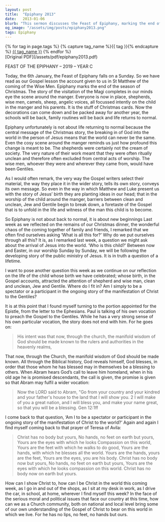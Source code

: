 ```yaml
---
layout: post
title:  "Epiphany 2013"
date:   2013-01-06
blurb: "This sermon discusses the Feast of Epiphany, marking the end of the Christmas season. It emphasizes the profound change brought about by the birth of Jesus, breaking down barriers between clean and unclean, Jew and Gentile. The sermon encourages listeners to not just be spectators, but participants in the ongoing manifestation of Christ to the world."
og_image: "/assets/img/posts/epiphany2013.png"
tags: Epiphany
---    
```

<div class="tag-pills">
  {% for tag in page.tags %}
    {% capture tag_name %}{{ tag }}{% endcapture %}
    <a href="{{ site.baseurl }}/tag/{{ tag_name }}" class="tag-pill">{{ tag_name }}</a>
  {% endfor %}
</div>
[Original PDF](/assets/pdf/epiphany2013.pdf)

FEAST OF THE EPIPHANY – 2019 – YEAR C

Today, the 6th January, the Feast of Epiphany falls on a Sunday. So we have read as our Gospel lesson the account given to us in St Matthew of the coming of the Wise Men. Epiphany marks the end of the season of Christmas. The story of the visitation of the Magi completes in our minds eye the scene around the manger. Everyone is now in place, shepherds, wise men, camels, sheep, angelic voices, all focussed intently on the child in the manger and his parents. It is the stuff of Christmas cards. Now the decorations can come down and be packed away for another year, the schools will be back, family routines will be back and life returns to normal.

Epiphany unfortunately is not about life returning to normal because the central message of the Christmas story, the breaking in of God into the world in the person of Jesus means that the world can never be the same. Even the cosy scene around the manger reminds us just how profound this change is meant to be. The shepherds were certainly not the cream of society. The very nature of their work meant that they were often ritually unclean and therefore often excluded from central acts of worship. The wise men, whoever they were and wherever they came from, would have been Gentiles.

As I would often remark, the very way the Gospel writers select their material, the way they place it in the wider story, tells its own story, conveys its own message. So even in the way in which Matthew and Luke present us with the story of Jesus’ birth they are planting ideas in our head; that in the worship of the child around the manger, barriers between clean and unclean, Jew and Gentile begin to break down, a foretaste of the Gospel that is to unfold in the life and witness of the man this child is to become.

So Epiphany is not about back to normal, it is about new beginnings Last week as we reflected on the remains of our Christmas dinner, the wonderful chaos of the coming together of family and friends, I remarked that we often find ourselves asking ‘What is all this for?’ Why do we put ourselves through all this? It is, as I remarked last week, a question we might ask about the arrival of Jesus into the world. ‘Who is this child?’ Between now and Easter, in our worship Sunday by Sunday, we will be following the developing story of the public ministry of Jesus. It is in truth a question of a lifetime.

I want to pose another question this week as we continue on our reflection on the life of the child whose birth we have celebrated; whose birth, in the Gospel accounts, attracted the attention of shepherd and wise man, clean and unclean, Jew and Gentile. Where do I fit in? Am I simply to be a spectator or a participant in the ongoing story of the manifestation of Christ to the Gentiles?

It is at this point that I found myself turning to the portion appointed for the Epistle, from the letter to the Ephesians. Paul is talking of his own vocation to preach the Gospel to the Gentiles. While he has a very strong sense of his own particular vocation, the story does not end with him. For he goes on:

> His intent was that now, through the church, the manifold wisdom of God should be made known to the rulers and authorities in the heavenly realms,

That now, through the Church, the manifold wisdom of God should be made known. All through the Biblical history, God reveals himself, God blesses, in order that those whom he has blessed may in themselves be a blessing to others. When Abram hears God’s call to leave him homeland, when in his old age he is promised descendants, the call is given, the promise is given so that Abram may fulfil a wider vocation:

> Now the LORD said to Abram, "Go from your country and your kindred and your father's house to the land that I will show you. 2 I will make of you a great nation, and I will bless you, and make your name great, so that you will be a blessing. Gen 12:1ff

I come back to that question, ‘Am I to be a spectator or participant in the ongoing story of the manifestation of Christ to the world?’ Again and again I find myself coming back to that prayer of Teresa of Avila:

> Christ has no body but yours,
No hands, no feet on earth but yours,
Yours are the eyes with which he looks
Compassion on this world,
Yours are the feet with which he walks to do good,
Yours are the hands, with which he blesses all the world.
Yours are the hands, yours are the feet,
Yours are the eyes, you are his body.
Christ has no body now but yours,
No hands, no feet on earth but yours,
Yours are the eyes with which he looks
compassion on this world.
Christ has no body now on earth but yours.

How can I show Christ to, how can I be Christ in the world this coming week, as I go in and out of the shops, as I sit at my desk in work, as I drive the car, in school, at home, wherever I find myself this week? In the face of the serious moral and political issues that face our country at this time, how can we as a Church community, both on national and local level bring some of our own understanding of the Gospel of Christ to bear on this world in which we live. For he has no lips, no feet, no hands but ours.
